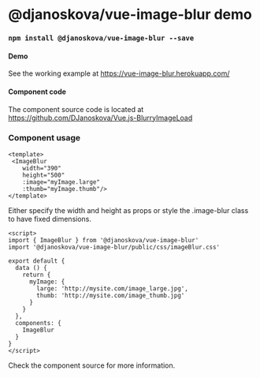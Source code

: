 # @djanoskova/vue-image-blur demo

### `npm install @djanoskova/vue-image-blur --save`

#### Demo
See the working example at <a href="https://vue-image-blur.herokuapp.com/" target="_blank">https://vue-image-blur.herokuapp.com/</a>

#### Component code
The component source code is located at <a href="https://github.com/DJanoskova/Vue.js-BlurryImageLoad" target="_blank">https://github.com/DJanoskova/Vue.js-BlurryImageLoad</a>

### Component usage
```
<template>
 <ImageBlur
    width="390"
    height="500"
    :image="myImage.large"
    :thumb="myImage.thumb"/>
</template>
```
Either specify the width and height as props or style the .image-blur class to have fixed dimensions.

```
<script>
import { ImageBlur } from '@djanoskova/vue-image-blur'
import '@djanoskova/vue-image-blur/public/css/imageBlur.css'

export default {
  data () {
    return {
      myImage: {
        large: 'http://mysite.com/image_large.jpg',
        thumb: 'http://mysite.com/image_thumb.jpg'
      }
    }
  },
  components: {
    ImageBlur
  }
}
</script>
```

Check the component source for more information.